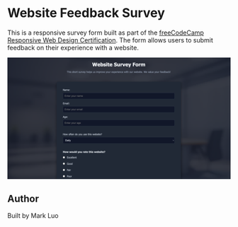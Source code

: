 # Website Feedback Survey

This is a responsive survey form built as part of the [freeCodeCamp Responsive Web Design Certification](https://www.freecodecamp.org/learn/). 
The form allows users to submit feedback on their experience with a website.

![Screenshot of the Survey Form](Images/survey-form-preview.png)

## Author

Built by Mark Luo
